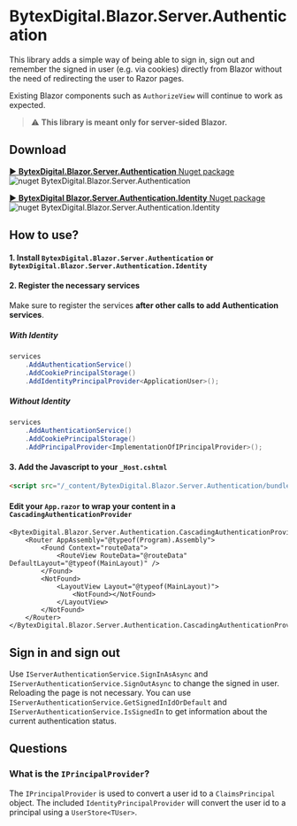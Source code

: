 # BytexDigital.Blazor.Server.Authentication

This library adds a simple way of being able to sign in, sign out and remember the signed in user (e.g. via cookies) directly from Blazor without the need of redirecting the user to Razor pages.

Existing Blazor components such as `AuthorizeView` will continue to work as expected.

> :warning: **This library is meant only for server-sided Blazor.**

## Download
[:arrow_forward: **BytexDigital.Blazor.Server.Authentication** Nuget package](https://www.nuget.org/packages/BytexDigital.Blazor.Server.Authentication/)
![nuget BytexDigital.Blazor.Server.Authentication](https://img.shields.io/nuget/vpre/BytexDigital.Blazor.Server.Authentication.svg?style=flat-square)

[:arrow_forward: **BytexDigital Blazor.Server.Authentication.Identity** Nuget package](https://www.nuget.org/packages/BytexDigital.Blazor.Server.Authentication.Identity/)
![nuget BytexDigital.Blazor.Server.Authentication.Identity](https://img.shields.io/nuget/vpre/BytexDigital.Blazor.Server.Authentication.Identity.svg?style=flat-square)

## How to use?
#### 1. Install `BytexDigital.Blazor.Server.Authentication` or `BytexDigital.Blazor.Server.Authentication.Identity`
#### 2. Register the necessary services
Make sure to register the services **after other calls to add Authentication services**.

##### With Identity
```csharp
services
    .AddAuthenticationService()
    .AddCookiePrincipalStorage()
    .AddIdentityPrincipalProvider<ApplicationUser>();
```

##### Without Identity
```csharp
services
    .AddAuthenticationService()
    .AddCookiePrincipalStorage()
    .AddPrincipalProvider<ImplementationOfIPrincipalProvider>();
```

#### 3. Add the Javascript to your `_Host.cshtml`
```html
<script src="/_content/BytexDigital.Blazor.Server.Authentication/bundle.js"></script>
```

#### Edit your `App.razor` to wrap your content in a `CascadingAuthenticationProvider`

```cshtml
<BytexDigital.Blazor.Server.Authentication.CascadingAuthenticationProvider>
	<Router AppAssembly="@typeof(Program).Assembly">
		<Found Context="routeData">
			<RouteView RouteData="@routeData" DefaultLayout="@typeof(MainLayout)" />
		</Found>
		<NotFound>
			<LayoutView Layout="@typeof(MainLayout)">
				<NotFound></NotFound>
			</LayoutView>
		</NotFound>
	</Router>
</BytexDigital.Blazor.Server.Authentication.CascadingAuthenticationProvider>
```


## Sign in and sign out
Use `IServerAuthenticationService.SignInAsAsync` and `IServerAuthenticationService.SignOutAsync` to change the signed in user.
Reloading the page is not necessary. You can use `IServerAuthenticationService.GetSignedInIdOrDefault` and `IServerAuthenticationService.IsSignedIn` to get information about the current authentication status.

## Questions
### What is the `IPrincipalProvider`?
The `IPrincipalProvider` is used to convert a user id to a `ClaimsPrincipal` object. The included `IdentityPrincipalProvider` will convert the user id to a principal using a `UserStore<TUser>`.
